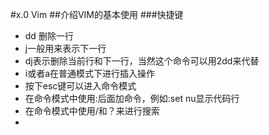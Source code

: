 #x.0 Vim
##介绍VIM的基本使用
###快捷键
* dd 删除一行
* j一般用来表示下一行
* dj表示删除当前行和下一行，当然这个命令可以用2dd来代替
* i或者a在普通模式下进行插入操作
* 按下esc键可以进入命令模式
* 在命令模式中使用:后面加命令，例如:set nu显示代码行
* 在命令模式中使用/和？来进行搜索
* 